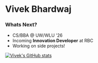 # Vivek Bhardwaj

### Whats Next?
* CS/BBA @ UW/WLU '26
* Incoming **Innovation Developer** at RBC
* Working on side projects!

[![Vivek's GitHub stats](https://github-readme-stats.vercel.app/api?username=vb153&show_icons=true&theme=nightowl)](https://github.com/vb153/github-readme-stats)
